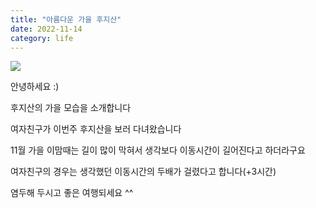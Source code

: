 ```yaml
---
title: "아름다운 가을 후지산"
date: 2022-11-14
category: life
---
```


![](/storage/2022111601215323956.jpg)

안녕하세요 :)

후지산의 가을 모습을 소개합니다

여자친구가 이번주 후지산을 보러 다녀왔습니다

11월 가을 이맘때는 길이 많이 막혀서 생각보다 이동시간이 길어진다고 하더라구요

여자친구의 경우는 생각했던 이동시간의 두배가 걸렸다고 합니다(+3시간)

염두해 두시고 좋은 여행되세요 ^^
